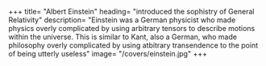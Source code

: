 +++
title=  "Albert Einstein"
heading=  "introduced the sophistry of General Relativity"
description=  "Einstein was a German physicist who made physics overly complicated by using arbitrary tensors to describe motions within the universe. This is similar to Kant, also a German, who made philosophy overly complicated by using atbitrary transendence to the point of being utterly useless"
image=  "/covers/einstein.jpg"
+++
